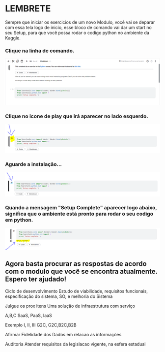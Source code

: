 # LEMBRETE
Sempre que iniciar os exercicios de um novo Modulo, você vai se deparar com essa tela logo de inicio, esse bloco de comando vai dar um start no seu Setup, para que você possa rodar o codigo python no ambiente da Kaggle.

### Clique na linha de comando.
![alt text](public/exemplo1.PNG)
### Clique no icone de play que irá aparecer no lado esquerdo.
![alt text](public/exemplo2.PNG)
### Aguarde a instalação...
![alt text](public/exemplo3.PNG)
### Quando a mensagem "Setup Complete" aparecer logo abaixo, significa que o ambiente está pronto para rodar o seu codigo em python.
![alt text](public/exemplo4.PNG)

## Agora basta procurar as respostas de acordo com o modulo que você se encontra atualmente. Espero ter ajudado! 



Ciclo de desenvolvimento
Estudo de viabilidade, requisitos funcionais, especificação do sistema, SO, e melhoria do Sistema


Julgue os prox itens
Uma solução de infraestrutura com serviço


A,B,C
SaaS, PaaS, IaaS


Exemplo I, II, III
G2C, G2C,B2C,B2B


Afirmar
Fidelidade dos Dados em relacao as informações 


Auditoria
Atender requisitos da legislacao vigente, na esfera estadual
